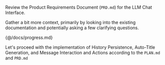Review the Product Requirements Document (`PRD.md`) for the LLM Chat Interface.

Gather a bit more context, primarily by looking into the existing documentation and potentially asking a few clarifying questions.

{@/docs/progress.md}

Let's proceed with the implementation of History Persistence, Auto-Title Generation, and Message Interaction and Actions according to the `PLAN.md` and `PRD.md`
